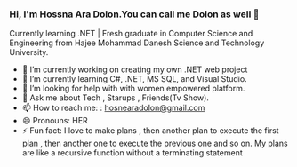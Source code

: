 ### Hi, I'm Hossna Ara Dolon.You can call me Dolon as well 👋

Currently learning .NET | Fresh graduate in Computer Science and Engineering from Hajee Mohammad Danesh Science and Technology University. 

- 🔭 I’m currently working on creating my own .NET web project 
- 🌱 I’m currently learning C#, .NET, MS SQL, and Visual Studio. 
- 🤔 I’m looking for help with with women empowered platform. 
- 💬 Ask me about Tech , Starups , Friends(Tv Show). 
- 📫 How to reach me: : hosnearadolon@gmail.com 
- 😄 Pronouns: HER 
- ⚡ Fun fact:  I love to make plans , then another plan to execute the first plan , then another one to execute the previous one and so on. My plans are like a recursive function without a terminating statement 





